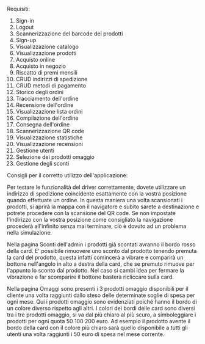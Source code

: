 Requisiti:
1. Sign-in
2. Logout
3. Scannerizzazione del barcode dei prodotti
4. Sign-up
5. Visualizzazione catalogo
6. Visualizzazione prodotti
7. Acquisto online
8. Acquisto in negozio
9. Riscatto di premi mensili
10. CRUD indirizzi di spedizione
11. CRUD metodi di pagamento
12. Storico degli ordini
13. Tracciamento dell'ordine
14. Recensione dell'ordine
15. Visualizzazione lista ordini
16. Compilazione dell'ordine
17. Consegna dell'ordine
18. Scannerizzazione QR code
19. Visualizzazione statistiche
20. Visualizzazione recensioni
21. Gestione utenti
22. Selezione dei prodotti omaggio
23. Gestione degli sconti


Consigli per il corretto utilizzo dell'applicazione:

Per testare le funzionalità del driver correttamente, dovete utilizzare un indirizzo di spedizione coincidente esattamente con la vostra posizione quando effettuate un ordine. 
In questa maniera una volta scansionati i prodotti, si aprirà la mappa con il navigatore e subito sarete a destinazione e potrete procedere con la scansione del QR code.
Se non impostate l'indirizzo con la vostra posizione come consigliato la navigazione procederà all'infinito senza mai terminare, ciò è dovuto ad un problema nella simulazione.

Nella pagina Sconti dell'admin i prodotti già scontati avranno il bordo rosso della card. E' possibile rimuovere uno sconto dal prodotto tenendo premuta la card del prodotto, 
questa infatti comincerà a vibrare e comparirà un bottone nell'angolo in alto a destra della card, che se premuto rimuove per l'appunto lo sconto dal prodotto.
Nel caso si cambi idea per fermare la vibrazione e far scomparire il bottone basterà ricliccare sulla card.

Nella pagina Omaggi sono presenti i 3 prodotti omaggio disponibili per il cliente una volta raggiunti dallo steso delle determinate soglie di spesa per ogni mese.
Qui i prodotti omaggio sono evidenziati poiché hanno il bordo di un colore diverso rispetto agli altri.
I colori dei bordi delle card sono diversi tra i tre prodotti omaggio, si va dal più chiaro al più scuro, a simboleggiare i prodotti per ogni quota 50 100 200 euro.
Ad esempio il prodotto avente il bordo della card con il colore più chiaro sarà quello disponibile a tutti gli utenti una volta raggiunti i 50 euro di spesa nel mese corrente.
